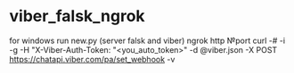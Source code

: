 # viber_falsk_ngrok 
for windows
run new.py (server falsk and viber)
ngrok http №port
curl -# -i -g -H "X-Viber-Auth-Token: "<you_auto_token>" -d @viber.json -X POST https://chatapi.viber.com/pa/set_webhook -v
